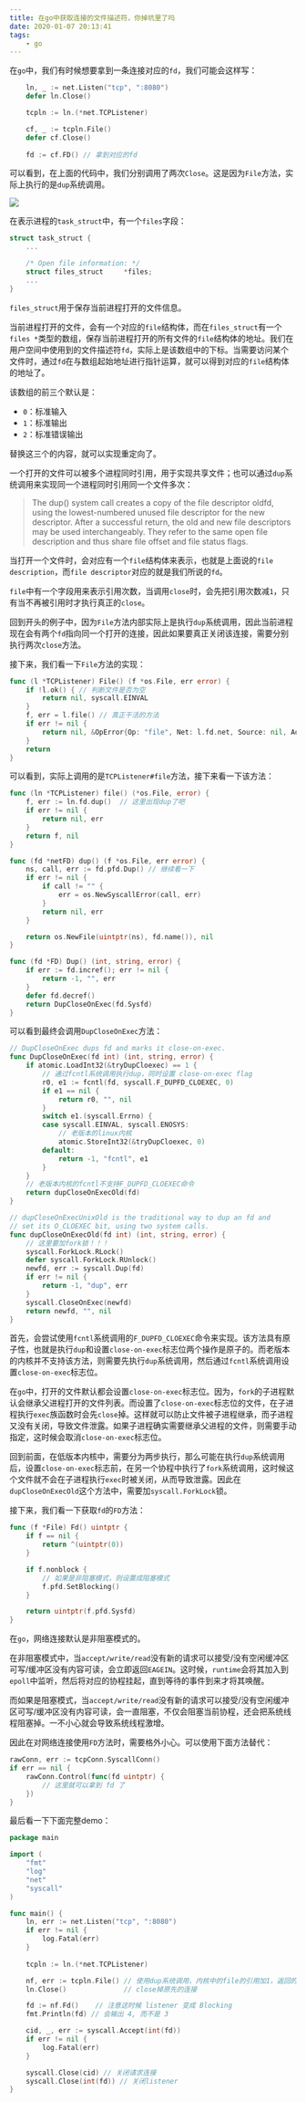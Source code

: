 ```yaml
---
title: 在go中获取连接的文件描述符，你掉坑里了吗
date: 2020-01-07 20:13:41
tags:
    - go
---
```


在`go`中，我们有时候想要拿到一条连接对应的`fd`，我们可能会这样写：
```go
    ln, _ := net.Listen("tcp", ":8080")
    defer ln.Close()

    tcpln := ln.(*net.TCPListener)

    cf, _ := tcpln.File()
    defer cf.Close()
 
    fd := cf.FD() // 拿到对应的fd
```
可以看到，在上面的代码中，我们分别调用了两次`Close`。这是因为`File`方法，实际上执行的是`dup`系统调用。

![](/img/openfile.png)

在表示进程的`task_struct`中，有一个`files`字段：
```c
struct task_struct {
    ...

	/* Open file information: */
	struct files_struct		*files;
    ...
}
```
`files_struct`用于保存当前进程打开的文件信息。

当前进程打开的文件，会有一个对应的`file`结构体，而在`files_struct`有一个`files *`类型的数组，保存当前进程打开的所有文件的`file`结构体的地址。我们在用户空间中使用到的文件描述符`fd`，实际上是该数组中的下标。当需要访问某个文件时，通过`fd`在与数组起始地址进行指针运算，就可以得到对应的`file`结构体的地址了。


该数组的前三个默认是：
- `0`：标准输入
- `1`：标准输出
- `2`：标准错误输出

替换这三个的内容，就可以实现重定向了。

一个打开的文件可以被多个进程同时引用，用于实现共享文件；也可以通过`dup`系统调用来实现同一个进程同时引用同一个文件多次：
> The dup() system call creates a copy of the file descriptor oldfd, using the lowest-numbered unused file descriptor for the new descriptor. After a successful return, the old and new file descriptors may be used interchangeably. They refer to the same open file description and thus share file offset and file status flags.

当打开一个文件时，会对应有一个`file`结构体来表示，也就是上面说的`file description`，而`file descriptor`对应的就是我们所说的`fd`。

`file`中有一个字段用来表示引用次数，当调用`close`时，会先把引用次数减`1`，只有当不再被引用时才执行真正的`close`。

回到开头的例子中，因为`File`方法内部实际上是执行`dup`系统调用，因此当前进程现在会有两个`fd`指向同一个打开的连接，因此如果要真正关闭该连接，需要分别执行两次`close`方法。

接下来，我们看一下`File`方法的实现：
```go
func (l *TCPListener) File() (f *os.File, err error) {
	if !l.ok() { // 判断文件是否为空
		return nil, syscall.EINVAL
	}
	f, err = l.file() // 真正干活的方法
	if err != nil {
		return nil, &OpError{Op: "file", Net: l.fd.net, Source: nil, Addr: l.fd.laddr, Err: err}
	}
	return
}
```
可以看到，实际上调用的是`TCPListener#file`方法，接下来看一下该方法：
```go
func (ln *TCPListener) file() (*os.File, error) {
	f, err := ln.fd.dup()  // 这里出现dup了吧
	if err != nil {
		return nil, err
	}
	return f, nil
}

func (fd *netFD) dup() (f *os.File, err error) {
	ns, call, err := fd.pfd.Dup() // 继续看一下
	if err != nil {
		if call != "" {
			err = os.NewSyscallError(call, err)
		}
		return nil, err
	}

	return os.NewFile(uintptr(ns), fd.name()), nil
}

func (fd *FD) Dup() (int, string, error) {
	if err := fd.incref(); err != nil {
		return -1, "", err
	}
	defer fd.decref()
	return DupCloseOnExec(fd.Sysfd) 
}
```
可以看到最终会调用`DupCloseOnExec`方法：
```go
// DupCloseOnExec dups fd and marks it close-on-exec.
func DupCloseOnExec(fd int) (int, string, error) {
	if atomic.LoadInt32(&tryDupCloexec) == 1 {
        // 通过fcntl系统调用执行dup，同时设置 close-on-exec flag
		r0, e1 := fcntl(fd, syscall.F_DUPFD_CLOEXEC, 0) 
		if e1 == nil {
			return r0, "", nil
		}
		switch e1.(syscall.Errno) {
		case syscall.EINVAL, syscall.ENOSYS:
			// 老版本的linux内核
			atomic.StoreInt32(&tryDupCloexec, 0)
		default:
			return -1, "fcntl", e1
		}
    }
    // 老版本内核的fcntl不支持F_DUPFD_CLOEXEC命令
	return dupCloseOnExecOld(fd)
}

// dupCloseOnExecUnixOld is the traditional way to dup an fd and
// set its O_CLOEXEC bit, using two system calls.
func dupCloseOnExecOld(fd int) (int, string, error) {
    // 这里要加fork锁！！！
	syscall.ForkLock.RLock()
	defer syscall.ForkLock.RUnlock()
	newfd, err := syscall.Dup(fd)
	if err != nil {
		return -1, "dup", err
	}
	syscall.CloseOnExec(newfd)
	return newfd, "", nil
}
```
首先，会尝试使用`fcntl`系统调用的`F_DUPFD_CLOEXEC`命令来实现。该方法具有原子性，也就是执行`dup`和设置`close-on-exec`标志位两个操作是原子的。而老版本的内核并不支持该方法，则需要先执行`dup`系统调用，然后通过`fcntl`系统调用设置`close-on-exec`标志位。

在`go`中，打开的文件默认都会设置`close-on-exec`标志位。因为，`fork`的子进程默认会继承父进程打开的文件列表。而设置了`close-on-exec`标志位的文件，在子进程执行`exec`族函数时会先`close`掉。这样就可以防止文件被子进程继承，而子进程又没有关闭，导致文件泄露。如果子进程确实需要继承父进程的文件，则需要手动指定，这时候会取消`close-on-exec`标志位。

回到前面，在低版本内核中，需要分为两步执行，那么可能在执行`dup`系统调用后，设置`close-on-exec`标志前，在另一个协程中执行了`fork`系统调用，这时候这个文件就不会在子进程执行`exec`时被关闭，从而导致泄露。因此在`dupCloseOnExecOld`这个方法中，需要加`syscall.ForkLock`锁。

接下来，我们看一下获取`fd`的`FD`方法：
```go
func (f *File) Fd() uintptr {
	if f == nil {
		return ^(uintptr(0))
	}

	if f.nonblock {
        // 如果是非阻塞模式，则设置成阻塞模式
		f.pfd.SetBlocking() 
	}

	return uintptr(f.pfd.Sysfd)
}
```

在`go`，网络连接默认是非阻塞模式的。

在非阻塞模式中，当`accept/write/read`没有新的请求可以接受/没有空闲缓冲区可写/缓冲区没有内容可读，会立即返回`EAGEIN`。这时候，`runtime`会将其加入到`epoll`中监听，然后将对应的协程挂起，直到等待的事件到来才将其唤醒。

而如果是阻塞模式，当`accept/write/read`没有新的请求可以接受/没有空闲缓冲区可写/缓冲区没有内容可读，会一直阻塞，不仅会阻塞当前协程，还会把系统线程阻塞掉。一不小心就会导致系统线程激增。

因此在对网络连接使用`FD`方法时，需要格外小心。可以使用下面方法替代：
```go
rawConn, err := tcpConn.SyscallConn()
if err == nil {
	rawConn.Control(func(fd uintptr) {
		// 这里就可以拿到 fd 了
	})
}
```

最后看一下下面完整demo：
```go
package main

import (
	"fmt"
	"log"
	"net"
	"syscall"
)

func main() {
	ln, err := net.Listen("tcp", ":8080")
	if err != nil {
		log.Fatal(err)
    }
    
	tcpln := ln.(*net.TCPListener)

	nf, err := tcpln.File() // 使用dup系统调用，内核中的file的引用加1，返回的是新的fd
	ln.Close()              // close掉原先的连接

	fd := nf.Fd()    // 注意这时候 listener 变成 Blocking
	fmt.Println(fd) // 会输出 4, 而不是 3

	cid, _, err := syscall.Accept(int(fd))
	if err != nil {
		log.Fatal(err)
	}

	syscall.Close(cid) // 关闭请求连接
	syscall.Close(int(fd)) // 关闭listener
}
```